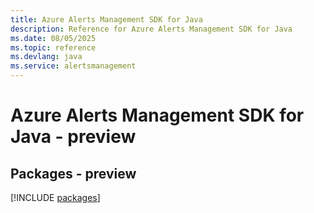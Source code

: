 ```yaml
---
title: Azure Alerts Management SDK for Java
description: Reference for Azure Alerts Management SDK for Java
ms.date: 08/05/2025
ms.topic: reference
ms.devlang: java
ms.service: alertsmanagement
---
```

# Azure Alerts Management SDK for Java - preview
## Packages - preview
[!INCLUDE [packages](alerts-management-index.md)]